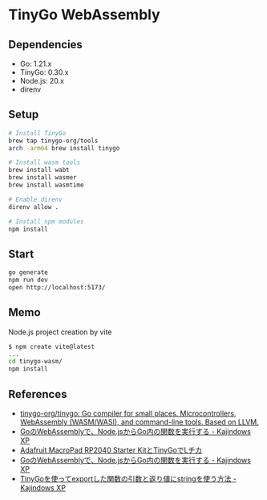 # TinyGo WebAssembly

## Dependencies

- Go: 1.21.x
- TinyGo: 0.30.x
- Node.js: 20.x
- direnv

## Setup

```sh
# Install TinyGo
brew tap tinygo-org/tools
arch -arm64 brew install tinygo

# Install wasm tools
brew install wabt
brew install wasmer
brew install wasmtime

# Enable direnv
direnv allow .

# Install npm modules
npm install
```

## Start

```sh
go generate
npm run dev
open http://localhost:5173/
```

## Memo

Node.js project creation by vite

```sh
$ npm create vite@latest
...
cd tinygo-wasm/
npm install
```

## References

- [tinygo-org/tinygo: Go compiler for small places. Microcontrollers, WebAssembly (WASM/WASI), and command-line tools. Based on LLVM.](https://github.com/tinygo-org/tinygo)
- [GoのWebAssemblyで、Node.jsからGo内の関数を実行する - Kajindows XP](https://kajindowsxp.com/go-tinygo-webassembly/)
- [Adafruit MacroPad RP2040 Starter KitとTinyGoでLチカ](https://zenn.dev/nkmrkz/articles/tinygo-get-start)
- [GoのWebAssemblyで、Node.jsからGo内の関数を実行する - Kajindows XP](https://kajindowsxp.com/go-tinygo-webassembly/)
- [TinyGoを使ってexportした関数の引数と返り値にstringを使う方法 - Kajindows XP](https://kajindowsxp.com/go-tinygo-webassembly-string/)

